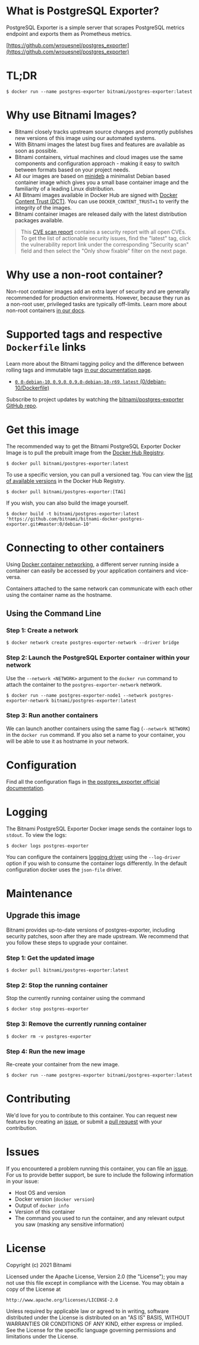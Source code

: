 
# What is PostgreSQL Exporter?

PostgreSQL Exporter is a simple server that scrapes PostgreSQL metrics endpoint and exports them as Prometheus metrics.

[https://github.com/wrouesnel/postgres_exporter](https://github.com/wrouesnel/postgres_exporter)

# TL;DR

```console
$ docker run --name postgres-exporter bitnami/postgres-exporter:latest
```

# Why use Bitnami Images?

* Bitnami closely tracks upstream source changes and promptly publishes new versions of this image using our automated systems.
* With Bitnami images the latest bug fixes and features are available as soon as possible.
* Bitnami containers, virtual machines and cloud images use the same components and configuration approach - making it easy to switch between formats based on your project needs.
* All our images are based on [minideb](https://github.com/bitnami/minideb) a minimalist Debian based container image which gives you a small base container image and the familiarity of a leading Linux distribution.
* All Bitnami images available in Docker Hub are signed with [Docker Content Trust (DCT)](https://docs.docker.com/engine/security/trust/content_trust/). You can use `DOCKER_CONTENT_TRUST=1` to verify the integrity of the images.
* Bitnami container images are released daily with the latest distribution packages available.


> This [CVE scan report](https://quay.io/repository/bitnami/postgres-exporter?tab=tags) contains a security report with all open CVEs. To get the list of actionable security issues, find the "latest" tag, click the vulnerability report link under the corresponding "Security scan" field and then select the "Only show fixable" filter on the next page.

# Why use a non-root container?

Non-root container images add an extra layer of security and are generally recommended for production environments. However, because they run as a non-root user, privileged tasks are typically off-limits. Learn more about non-root containers [in our docs](https://docs.bitnami.com/tutorials/work-with-non-root-containers/).

# Supported tags and respective `Dockerfile` links

Learn more about the Bitnami tagging policy and the difference between rolling tags and immutable tags [in our documentation page](https://docs.bitnami.com/tutorials/understand-rolling-tags-containers/).


* [`0`, `0-debian-10`, `0.9.0`, `0.9.0-debian-10-r69`, `latest` (0/debian-10/Dockerfile)](https://github.com/bitnami/bitnami-docker-postgres-exporter/blob/0.9.0-debian-10-r69/0/debian-10/Dockerfile)

Subscribe to project updates by watching the [bitnami/postgres-exporter GitHub repo](https://github.com/bitnami/bitnami-docker-postgres-exporter).

# Get this image

The recommended way to get the Bitnami PostgreSQL Exporter Docker Image is to pull the prebuilt image from the [Docker Hub Registry](https://hub.docker.com/r/bitnami/postgres-exporter).

```console
$ docker pull bitnami/postgres-exporter:latest
```

To use a specific version, you can pull a versioned tag. You can view the [list of available versions](https://hub.docker.com/r/bitnami/postgres-exporter/tags/) in the Docker Hub Registry.

```console
$ docker pull bitnami/postgres-exporter:[TAG]
```

If you wish, you can also build the image yourself.

```console
$ docker build -t bitnami/postgres-exporter:latest 'https://github.com/bitnami/bitnami-docker-postgres-exporter.git#master:0/debian-10'
```

# Connecting to other containers

Using [Docker container networking](https://docs.docker.com/engine/userguide/networking/), a different server running inside a container can easily be accessed by your application containers and vice-versa.

Containers attached to the same network can communicate with each other using the container name as the hostname.

## Using the Command Line

### Step 1: Create a network

```console
$ docker network create postgres-exporter-network --driver bridge
```

### Step 2: Launch the PostgreSQL Exporter container within your network

Use the `--network <NETWORK>` argument to the `docker run` command to attach the container to the `postgres-exporter-network` network.

```console
$ docker run --name postgres-exporter-node1 --network postgres-exporter-network bitnami/postgres-exporter:latest
```

### Step 3: Run another containers

We can launch another containers using the same flag (`--network NETWORK`) in the `docker run` command. If you also set a name to your container, you will be able to use it as hostname in your network.


# Configuration

Find all the configuration flags in [the postgres_exporter official documentation](https://github.com/wrouesnel/postgres_exporter#flags).

# Logging

The Bitnami PostgreSQL Exporter Docker image sends the container logs to `stdout`. To view the logs:

```console
$ docker logs postgres-exporter
```

You can configure the containers [logging driver](https://docs.docker.com/engine/admin/logging/overview/) using the `--log-driver` option if you wish to consume the container logs differently. In the default configuration docker uses the `json-file` driver.

# Maintenance

## Upgrade this image

Bitnami provides up-to-date versions of postgres-exporter, including security patches, soon after they are made upstream. We recommend that you follow these steps to upgrade your container.

### Step 1: Get the updated image

```console
$ docker pull bitnami/postgres-exporter:latest
```

### Step 2: Stop the running container

Stop the currently running container using the command

```console
$ docker stop postgres-exporter
```

### Step 3: Remove the currently running container

```console
$ docker rm -v postgres-exporter
```

### Step 4: Run the new image

Re-create your container from the new image.

```console
$ docker run --name postgres-exporter bitnami/postgres-exporter:latest
```

# Contributing

We'd love for you to contribute to this container. You can request new features by creating an [issue](https://github.com/bitnami/bitnami-docker-postgres-exporter/issues), or submit a [pull request](https://github.com/bitnami/bitnami-docker-postgres-exporter/pulls) with your contribution.

# Issues

If you encountered a problem running this container, you can file an [issue](https://github.com/bitnami/bitnami-docker-postgres-exporter/issues/new). For us to provide better support, be sure to include the following information in your issue:

- Host OS and version
- Docker version (`docker version`)
- Output of `docker info`
- Version of this container
- The command you used to run the container, and any relevant output you saw (masking any sensitive information)

# License
Copyright (c) 2021 Bitnami

Licensed under the Apache License, Version 2.0 (the "License");
you may not use this file except in compliance with the License.
You may obtain a copy of the License at

    http://www.apache.org/licenses/LICENSE-2.0

Unless required by applicable law or agreed to in writing, software
distributed under the License is distributed on an "AS IS" BASIS,
WITHOUT WARRANTIES OR CONDITIONS OF ANY KIND, either express or implied.
See the License for the specific language governing permissions and
limitations under the License.
